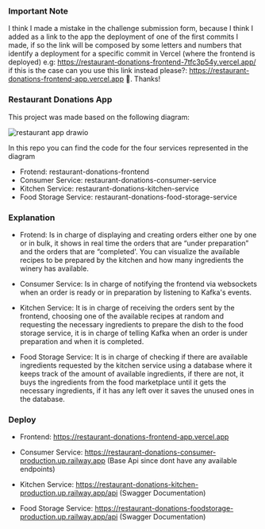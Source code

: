 ### Important Note

I think I made a mistake in the challenge submission form, because I think I added as a link to the app the deployment of one of the first commits I made, if so the link will be composed by some letters and numbers that identify a deployment for a specific commit in Vercel (where the frontend is deployed) e.g: https://restaurant-donations-frontend-7tfc3p54y.vercel.app/ if this is the case can you use this link instead please?: https://restaurant-donations-frontend-app.vercel.app 🥹. Thanks!

### Restaurant Donations App

This project was made based on the following diagram:

![restaurant app drawio](https://github.com/user-attachments/assets/0b057e74-7569-4edc-a083-3ce78dd6b90d)


In this repo you can find the code for the four services represented in the diagram

- Frotend: restaurant-donations-frontend
- Consumer Service: restaurant-donations-consumer-service
- Kitchen Service: restaurant-donations-kitchen-service
- Food Storage Service: restaurant-donations-food-storage-service

### Explanation

- Frotend: Is in charge of displaying and creating orders either one by one or in bulk, it shows in real time the orders that are “under preparation” and the orders that are “completed'. You can visualize the available recipes to be prepared by the kitchen and how many ingredients the winery has available.

- Consumer Service: Is in charge of notifying the frontend via websockets when an order is ready or in preparation by listening to Kafka's events.

- Kitchen Service: It is in charge of receiving the orders sent by the frontend, choosing one of the available recipes at random and requesting the necessary ingredients to prepare the dish to the food storage service, it is in charge of telling Kafka when an order is under preparation and when it is completed.

- Food Storage Service: It is in charge of checking if there are available ingredients requested by the kitchen service using a database where it keeps track of the amount of available ingredients, if there are not, it buys the ingredients from the food marketplace until it gets the necessary ingredients, if it has any left over it saves the unused ones in the database.

### Deploy

- Frontend: https://restaurant-donations-frontend-app.vercel.app

- Consumer Service: https://restaurant-donations-consumer-production.up.railway.app (Base Api since dont have any available endpoints)

- Kitchen Service: https://restaurant-donations-kitchen-production.up.railway.app/api (Swagger Documentation)

- Food Storage Service: https://restaurant-donations-foodstorage-production.up.railway.app/api (Swagger Documentation)
